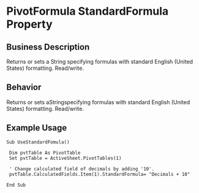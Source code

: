 # PivotFormula StandardFormula Property

## Business Description
Returns or sets a String specifying formulas with standard English (United States) formatting. Read/write.

## Behavior
Returns or sets aStringspecifying formulas with standard English (United States) formatting. Read/write.

## Example Usage
```vba
Sub UseStandardFomula() 
 
 Dim pvtTable As PivotTable 
 Set pvtTable = ActiveSheet.PivotTables(1) 
 
 ' Change calculated field of decimals by adding '10'. 
 pvtTable.CalculatedFields.Item(1).StandardFormula= "Decimals + 10" 
 
End Sub
```